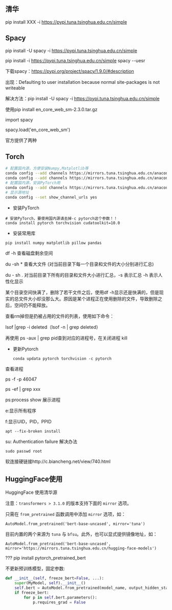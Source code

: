 ## 清华 

pip install XXX -i https://pypi.tuna.tsinghua.edu.cn/simple

## Spacy

pip install -U spacy -i https://pypi.tuna.tsinghua.edu.cn/simple

pip install -i https://pypi.tuna.tsinghua.edu.cn/simple spacy --uesr

下载spacy：https://pypi.org/project/spacy/1.9.0/#description



出现：Defaulting to user installation because normal site-packages is not writeable

解决方法：pip install -U spacy -i https://pypi.tuna.tsinghua.edu.cn/simple

使用pip install en_core_web_sm-2.3.0.tar.gz 

import spacy

spacy.load('en_core_web_sm')





官方提供了两种

## Torch

```bash
# 配置国内源，方便安装Numpy,Matplotlib等
conda config --add channels https://mirrors.tuna.tsinghua.edu.cn/anaconda/pkgs/free/
conda config --add channels https://mirrors.tuna.tsinghua.edu.cn/anaconda/pkgs/main/
# 配置国内源，安装PyTorch用
conda config --add channels https://mirrors.tuna.tsinghua.edu.cn/anaconda/cloud/pytorch/
# 显示源地址
conda config --set show_channel_urls yes
```

- 安装PyTorch

```
# 安装PyTorch，要使用国内源请去掉-c pytorch这个参数！！
conda install pytorch torchvision cudatoolkit=10.0
```

- 安装常用库

```
pip install numpy matplotlib pillow pandas
```

df -h 查看磁盘剩余空间

du -sh * 查看大文件 (对当前目录下每一个目录和文件的大小分别进行汇总)

du - sh . 对当前目录下所有的目录和文件大小进行汇总，-s 表示汇总 -h 表示人性化显示

某个目录空间快满了，删除了若干文件之后，使用df -h显示还是快满的，但是现实的总文件大小却没那么大。原因是某个进程正在使用删除的文件，导致删除之后，空间仍不能释放。

查看rm掉但是扔被占用的文件的列表，使用如下命令：

lsof |grep -i deleted（lsof -n | grep deleted）

再使用 ps -aux | grep pid查到对应的进程号，在关闭进程 kill

* 更新Pytorch

  ~~~shell
  conda updata pytorch torchvision -c pytorch
  ~~~

  

查看进程

ps -f -p 46047

ps -ef | grep xxx

ps:process show 展示进程

e:显示所有程序

f:显示UID，PID，PPID

~~~shell
apt --fix-broken install
~~~

su: Authentication failure 解决办法

~~~shell
sudo passwd root
~~~

软连接硬链接http://c.biancheng.net/view/740.html



## HuggingFace使用

HuggingFace 使用清华源

注意：`transformers > 3.1.0` 的版本支持下面的 `mirror` 选项。

只需在 `from_pretrained` 函数调用中添加 `mirror` 选项，如：

```
AutoModel.from_pretrained('bert-base-uncased', mirror='tuna')
```

目前内置的两个来源为 `tuna` 与 `bfsu`。此外，也可以显式提供镜像地址，如：

```
AutoModel.from_pretrained('bert-base-uncased', mirror='https://mirrors.tuna.tsinghua.edu.cn/hugging-face-models')
```

??? pip install pytorch_pretrained_bert



不更新预训练模型，固定参数:

```python
def __init__(self, freeze_bert=False, ...):
    super(MyModel, self).__init__()
    self.bert = AutoModel.from_pretrained(model_name, output_hidden_states=True..)
	if freeze_bert:
        for p in self.bert.parameters():
            p.requires_grad = False  
```







